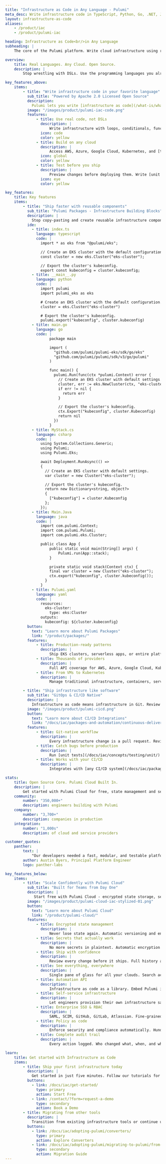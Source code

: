 ```yaml
---
title: "Infrastructure as Code in Any Language - Pulumi"
meta_desc: Write infrastructure code in TypeScript, Python, Go, .NET, Java, or YAML. Deploy to any cloud with the #1 open source IaC platform. Start free, scale with enterprise features.
layout: infrastructure-as-code
aliases:
    - /product/iac
    - /product/pulumi-iac

heading: Infrastructure as Code<br/>in Any Language
subheading: |
    The core of the Pulumi platform. Write cloud infrastructure using real programming languages – TypeScript, Python, Go, .NET, Java, or YAML – and ship to any cloud in minutes.

overview:
    title: Real Languages. Any Cloud. Open Source.
    description: |
        Stop wrestling with DSLs. Use the programming languages you already know to build infrastructure on AWS, Azure, Google Cloud, Kubernetes, and thousands of providers. Powered by Pulumi's open source IaC engine with 20k+ GitHub stars. Get started in 5 minutes.

key_features_above:
    items:
        - title: "Write infrastructure code in your favorite language"
          sub_title: "Powered by Apache 2.0 Licensed Open Source"
          description:
            Pulumi lets you write [infrastructure as code](/what-is/what-is-infrastructure-as-code/) using standard programming languages – TypeScript/JavaScript, Python, Go, C#, Java, and YAML. Get autocomplete, type checking, and all your favorite IDE features. Build on AWS, Azure, Google Cloud, Kubernetes, and [thousands of providers](/registry/). Our [open source engine](https://github.com/pulumi/pulumi) is Apache 2.0 licensed and will always remain free.
          image: "/images/product/pulumi-iac-code.png"
          features:
              - title: Use real code, not DSLs
                description: |
                    Write infrastructure with loops, conditionals, functions, and classes. Reuse code, catch errors at compile time, and refactor with confidence.
                icon: code
                color: yellow
              - title: Build on any cloud
                description: |
                    Access AWS, Azure, Google Cloud, Kubernetes, and [thousands of providers](/registry/) through a unified, consistent API. Same-day updates for new cloud features.
                icon: global
                color: yellow
              - title: Test before you ship
                description: |
                    Preview changes before deploying them. Write [unit tests](/docs/guides/testing/#unit-testing) for your infrastructure. Run [integration tests](/docs/guides/testing/integration/) against ephemeral environments.
                icon: eye
                color: yellow

key_features:
    title: Key features
    items:
        - title: "Ship faster with reusable components"
          sub_title: "Pulumi Packages - Infrastructure Building Blocks"
          description: |
            Stop copy-pasting and create reusable infrastructure components that can be used in any language. Package common patterns once, use everywhere. Share via Pulumi's registry, npm, PyPI, NuGet, or any package manager.
          ide:
            - title: index.ts
              language: typescript
              code: |
                import * as eks from "@pulumi/eks";

                // Create an EKS cluster with the default configuration.
                const cluster = new eks.Cluster("eks-cluster");

                // Export the cluster's kubeconfig.
                export const kubeconfig = cluster.kubeconfig;
            - title: __main__.py
              language: python
              code: |
                import pulumi
                import pulumi_eks as eks

                # Create an EKS cluster with the default configuration.
                cluster = eks.Cluster("eks-cluster")

                # Export the cluster's kubeconfig.
                pulumi.export("kubeconfig", cluster.kubeconfig)
            - title: main.go
              language: go
              code: |
                    package main

                    import (
                      "github.com/pulumi/pulumi-eks/sdk/go/eks"
                      "github.com/pulumi/pulumi/sdk/v3/go/pulumi"
                    )

                    func main() {
                      pulumi.Run(func(ctx *pulumi.Context) error {
                        // Create an EKS cluster with default settings.
                        cluster, err := eks.NewCluster(ctx, "eks-cluster", nil)
                        if err != nil {
                          return err
                        }

                        // Export the cluster's kubeconfig.
                        ctx.Export("kubeconfig", cluster.Kubeconfig)
                        return nil
                      })
                    }
            - title: MyStack.cs
              language: csharp
              code: |
                using System.Collections.Generic;
                using Pulumi;
                using Pulumi.Eks;

                await Deployment.RunAsync(() =>
                {
                  // Create an EKS cluster with default settings.
                  var cluster = new Cluster("eks-cluster");

                  // Export the cluster's kubeconfig.
                  return new Dictionary<string, object?>
                  {
                    ["kubeconfig"] = cluster.Kubeconfig
                  };
                });
            - title: Main.Java
              language: java
              code: |
                import com.pulumi.Context;
                import com.pulumi.Pulumi;
                import com.pulumi.eks.Cluster;

                public class App {
                    public static void main(String[] args) {
                        Pulumi.run(App::stack);
                    }

                    private static void stack(Context ctx) {
                    final var cluster = new Cluster("eks-cluster");
                    ctx.export("kubeconfig", cluster.kubeconfig());
                  }
                }
            - title: Pulumi.yaml
              language: yaml
              code: |
                resources:
                  eks-cluster:
                    type: eks:Cluster
                outputs:
                  kubeconfig: ${cluster.kubeconfig}
          button:
            text: "Learn more about Pulumi Packages"
            link: "/product/packages/"
          features:
              - title: Production-ready patterns
                description: |
                    Ship EKS clusters, serverless apps, or entire platforms with one line of code using [well-architected components](/docs/iac/clouds/aws/guides/).
              - title: Thousands of providers
                description: |
                    Full API coverage for AWS, Azure, Google Cloud, Kubernetes, plus Cloudflare, Datadog, GitHub, and thousands more.
              - title: From VMs to Kubernetes
                description: |
                    Manage traditional infrastructure, containers, serverless, and [Kubernetes](/kubernetes/) with one tool, one workflow.

        - title: "Ship infrastructure like software"
          sub_title: "GitOps & CI/CD Native"
          description: |
            Infrastructure as code means infrastructure in Git. Review changes in pull requests. Run tests in CI. Ship through GitHub Actions, GitLab, Jenkins, or any CI/CD system.
          image: "/images/product/pulumi-cicd.png"
          button:
            text: "Learn more about CI/CD Integrations"
            link: "/docs/iac/packages-and-automation/continuous-delivery/"
          features:
              - title: Git-native workflow
                description: |
                    Every infrastructure change is a pull request. Review, comment, approve. Full audit trail built in.
              - title: Catch bugs before production
                description: |
                    Run [unit tests](/docs/iac/concepts/testing/unit/) in milliseconds. Spin up ephemeral environments for [integration tests](/docs/iac/concepts/testing/integration/). Fail fast, fix fast.
              - title: Works with your CI/CD
                description: |
                    Integrates with [any CI/CD system](/docs/iac/packages-and-automation/continuous-delivery/). GitHub Actions, GitLab, Jenkins, CircleCI - your choice. Or use the [Kubernetes operator](/docs/iac/packages-and-automation/continuous-delivery/pulumi-kubernetes-operator/) for GitOps.

stats:
    title: Open Source Core. Pulumi Cloud Built In.
    description: |
        Get started with Pulumi Cloud for free, state management and secrets included. Our [open source engine](https://github.com/pulumi/pulumi) powers everything underneath. Scale to enterprise features when you need them, or self-host if required.
    community:
        number: "350,000+"
        description: engineers building with Pulumi
    company:
        number: "3,700+"
        description: companies in production
    integration:
        number: "1,000s"
        description: of cloud and service providers

customer_quotes:
    panther:
        text: |
            "Our developers needed a fast, modular, and testable platform for managing cloud infrastructure. <b>Nothing is better than having standard programming languages for building and managing infrastructure</b>"
        author: Austin Byers, Principal Platform Engineer
        logo: panther-labs

key_features_below:
    items:
        - title: "Scale Confidently with Pulumi Cloud"
          sub_title: "Built for Teams from Day One"
          description: |
             Start free with Pulumi Cloud - encrypted state storage, secrets management, and collaboration built in. When you scale, enterprise features like RBAC, policy enforcement, and SSO are ready. All powered by our open source engine.
          image: "/images/product/pulumi-cloud-iac-stylized-01.png"
          button:
            text: "Learn more about Pulumi Cloud"
            link: "/product/pulumi-cloud/"
          features:
              - title: Encrypted state management
                description: |
                    Never lose state again. Automatic versioning and encryption at rest. Pulumi Cloud handles it all, or self-host with S3/Azure Blob.
              - title: Secrets that actually work
                description: |
                    No more secrets in plaintext. Automatic encryption for sensitive values. Integrate with AWS Secrets Manager, Azure Key Vault, or use [Pulumi ESC](/product/secrets-configuration/) for centralized secrets.
              - title: Ship with confidence
                description: |
                    Review every change before it ships. Full history and audit logs. Roll back to any previous state when needed.
              - title: See everything, everywhere
                description: |
                    Single pane of glass for all your clouds. Search across AWS, Azure, and GCP. Find that rogue EC2 instance in seconds.
              - title: Automation API
                description: |
                    Infrastructure as code as a library. Embed Pulumi in your app. Build custom CLIs, portals, or platforms. Full programmatic control.
              - title: Self-service infrastructure
                description: |
                    Let engineers provision their own infrastructure safely. Templates, guardrails, and approval workflows. Works with Backstage or build your own.
              - title: Enterprise SSO & RBAC
                description: |
                    SAML, SCIM, GitHub, GitLab, Atlassian. Fine-grained permissions. Temporary access tokens. SOC 2 Type II compliant.
              - title: Policy as code
                description: |
                    Enforce security and compliance automatically. Hundreds of built-in policies or write your own. Block non-compliant infrastructure before it ships.
              - title: Complete audit trail
                description: |
                    Every action logged. Who changed what, when, and why. Export to SIEM. Compliance reports at your fingertips.

learn:
    title: Get started with Infrastructure as Code
    items:
        - title: Ship your first infrastructure today
          description: |
            Get started in just five minutes. Follow our tutorials for AWS, Azure, Google Cloud, Kubernetes, and more.
          buttons:
            - link: /docs/iac/get-started/
              type: primary
              action: Start Free
            - link: /contact/?form=request-a-demo
              type: secondary
              action: Book a Demo
        - title: Migrating from other tools
          description: |
            Transition from existing infrastructure tools or continue using both. Pulumi has converter tools for Terraform, CloudFormation, ARM, and Kubernetes.
          buttons:
            - link: /docs/iac/adopting-pulumi/converters/
              type: primary
              action: Explore Converters
            - link: /docs/iac/adopting-pulumi/migrating-to-pulumi/from-terraform/
              type: secondary
              action: Migration Guide
---
```

